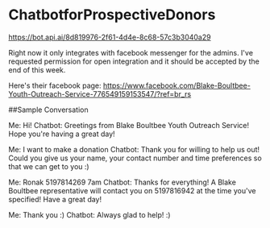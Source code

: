 # ChatbotforProspectiveDonors
https://bot.api.ai/8d819976-2f61-4d4e-8c68-57c3b3040a29

Right now it only integrates with facebook messenger for the admins. I've requested permission for open integration and it should be accepted by the end of this week.

Here's their facebook page:
https://www.facebook.com/Blake-Boultbee-Youth-Outreach-Service-776549159153547/?ref=br_rs

##Sample Conversation 

Me: Hi!
Chatbot: Greetings from Blake Boultbee Youth Outreach Service! Hope you're having a great day!

Me: I want to make a donation
Chatbot: Thank you for willing to help us out! Could you give us your name, your contact number and time preferences so that we can get to you :)

Me: Ronak 5197814269 7am
Chatbot: Thanks for everything! A Blake Boultbee representative will contact you on 5197816942 at the time you've specified! Have a great day!

Me: Thank you :)
Chatbot: Always glad to help! :)
